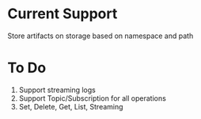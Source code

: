 ﻿# Current Support

Store artifacts on storage based on namespace and path

# To Do

1. Support streaming logs
2. Support Topic/Subscription for all operations
3. Set, Delete, Get, List, Streaming

 
